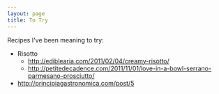 ```yaml
---
layout: page
title: To Try
---
```


Recipes I've been meaning to try:

* Risotto
    * http://ediblearia.com/2011/02/04/creamy-risotto/
    * http://petitedecadence.com/2011/11/01/love-in-a-bowl-serrano-parmesano-prosciutto/
* http://principiagastronomica.com/post/5
